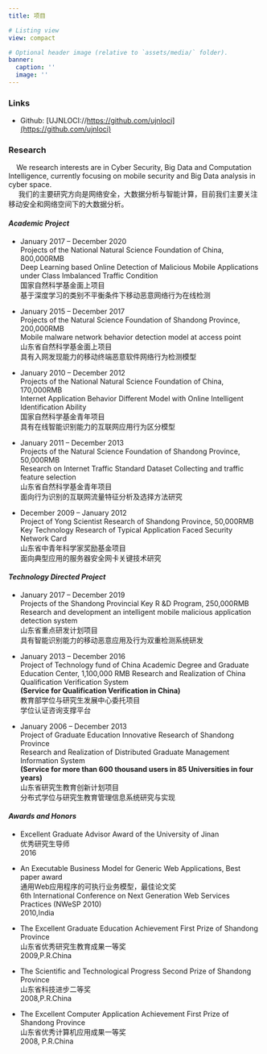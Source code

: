 ```yaml
---
title: 项目

# Listing view
view: compact

# Optional header image (relative to `assets/media/` folder).
banner:
  caption: ''
  image: ''
---
```


### Links
- Github: [UJNLOCI://https://github.com/ujnloci](https://github.com/ujnloci)

### Research

    We research interests are in Cyber Security, Big Data and Computation Intelligence, currently focusing on mobile security and Big Data analysis in cyber space.  
     我们的主要研究方向是网络安全，大数据分析与智能计算，目前我们主要关注移动安全和网络空间下的大数据分析。

#### _Academic Project_

*   January 2017 – December 2020  
    Projects of the National Natural Science Foundation of China, 800,000RMB  
    Deep Learning based Online Detection of Malicious Mobile Applications under Class Imbalanced Traffic Condition  
    国家自然科学基金面上项目  
    基于深度学习的类别不平衡条件下移动恶意网络行为在线检测
    
    
*   January 2015 – December 2017  
    Projects of the Natural Science Foundation of Shandong Province, 200,000RMB  
    Mobile malware network behavior detection model at access point  
    山东省自然科学基金面上项目  
    具有入网发现能力的移动终端恶意软件网络行为检测模型
    
    
*   January 2010 – December 2012  
    Projects of the National Natural Science Foundation of China, 170,000RMB  
    Internet Application Behavior Different Model with Online Intelligent Identification Ability  
    国家自然科学基金青年项目  
    具有在线智能识别能力的互联网应用行为区分模型
    
    
*   January 2011 – December 2013  
    Projects of the Natural Science Foundation of Shandong Province, 50,000RMB  
    Research on Internet Traffic Standard Dataset Collecting and traffic feature selection  
    山东省自然科学基金青年项目  
    面向行为识别的互联网流量特征分析及选择方法研究
    
    
*   December 2009 – January 2012  
    Project of Yong Scientist Research of Shandong Province, 50,000RMB  
    Key Technology Research of Typical Application Faced Security Network Card  
    山东省中青年科学家奖励基金项目  
    面向典型应用的服务器安全网卡关键技术研究
    
    

#### _Technology Directed Project_

*   January 2017 – December 2019  
    Projects of the Shandong Provincial Key R &D Program, 250,000RMB  
    Research and development an intelligent mobile malicious application detection system  
    山东省重点研发计划项目  
    具有智能识别能力的移动恶意应用及行为双重检测系统研发
    
    
*   January 2013 – December 2016  
    Project of Technology fund of China Academic Degree and Graduate Education Center, 1,100,000 RMB Research and Realization of China Qualification Verification System  
    **(Service for Qualification Verification in China)**  
    教育部学位与研究生发展中心委托项目  
    学位认证咨询支撑平台  
    
    
    
*   January 2006 – December 2013  
    Project of Graduate Education Innovative Research of Shandong Province  
    Research and Realization of Distributed Graduate Management Information System  
    **(Service for more than 600 thousand users in 85 Universities in four years)**  
    山东省研究生教育创新计划项目  
    分布式学位与研究生教育管理信息系统研究与实现  
    
    
    

#### _Awards and Honors_

*   Excellent Graduate Advisor Award of the University of Jinan  
    优秀研究生导师  
    2016
  
*   An Executable Business Model for Generic Web Applications, Best paper award  
    通用Web应用程序的可执行业务模型，最佳论文奖  
    6th International Conference on Next Generation Web Services Practices (NWeSP 2010)  
    2010,India
  
*   The Excellent Graduate Education Achievement First Prize of Shandong Province  
    山东省优秀研究生教育成果一等奖  
    2009,P.R.China
  
*   The Scientific and Technological Progress Second Prize of Shandong Province  
    山东省科技进步二等奖  
    2008,P.R.China
  
*   The Excellent Computer Application Achievement First Prize of Shandong Province  
    山东省优秀计算机应用成果一等奖  
    2008, P.R.China
